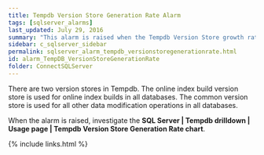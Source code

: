 ```yaml
---
title: ﻿Tempdb Version Store Generation Rate Alarm
tags: [sqlserver_alarms]
last_updated: July 29, 2016
summary: "This alarm is raised when the Tempdb Version Store growth rate is high compared to the cleanup rate."
sidebar: c_sqlserver_sidebar
permalink: sqlserver_alarm_tempdb_versionstoregenerationrate.html
id: alarm_TempDB_VersionStoreGenerationRate
folder: ConnectSQLServer
---
```






There are two version stores in Tempdb. The online index build version store is used for online index builds in all databases. The common version store is used for all other data modification operations in all databases.

When the alarm is raised, investigate the **SQL Server \| Tempdb drilldown \| Usage page \| Tempdb Version Store Generation Rate chart**.

{% include links.html %}
